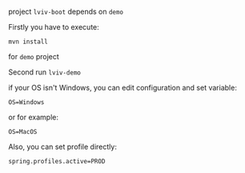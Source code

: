 project `lviv-boot` depends on `demo`

Firstly you have to execute:

    mvn install 

for `demo` project

Second run `lviv-demo`

if your OS isn't Windows, you can edit configuration and set variable:

    OS=Windows

or for example:

    OS=MacOS
    

Also, you can set profile directly:

    spring.profiles.active=PROD

